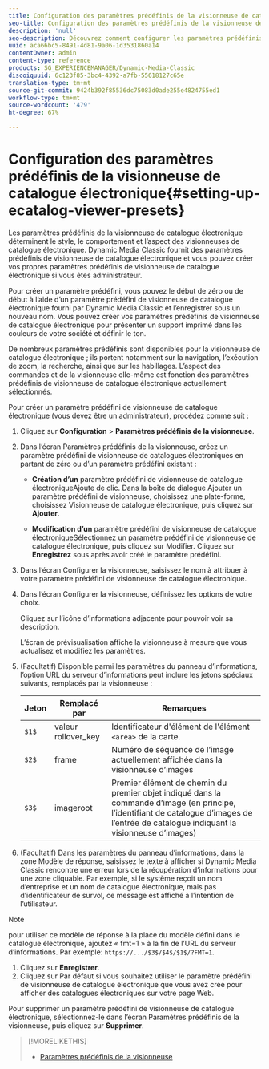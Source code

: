 ```yaml
---
title: Configuration des paramètres prédéfinis de la visionneuse de catalogue électronique
seo-title: Configuration des paramètres prédéfinis de la visionneuse de catalogue électronique
description: 'null'
seo-description: Découvrez comment configurer les paramètres prédéfinis de la visionneuse de catalogue électronique.
uuid: aca66bc5-8491-4d81-9a06-1d3531860a14
contentOwner: admin
content-type: reference
products: SG_EXPERIENCEMANAGER/Dynamic-Media-Classic
discoiquuid: 6c123f85-3bc4-4392-a7fb-55618127c65e
translation-type: tm+mt
source-git-commit: 9424b392f85536dc75083d0ade255e4824755ed1
workflow-type: tm+mt
source-wordcount: '479'
ht-degree: 67%

---
```



# Configuration des paramètres prédéfinis de la visionneuse de catalogue électronique{#setting-up-ecatalog-viewer-presets}

Les paramètres prédéfinis de la visionneuse de catalogue électronique déterminent le style, le comportement et l’aspect des visionneuses de catalogue électronique. Dynamic Media Classic fournit des paramètres prédéfinis de visionneuse de catalogue électronique et vous pouvez créer vos propres paramètres prédéfinis de visionneuse de catalogue électronique si vous êtes administrateur.

Pour créer un paramètre prédéfini, vous pouvez le début de zéro ou de début à l’aide d’un paramètre prédéfini de visionneuse de catalogue électronique fourni par Dynamic Media Classic et l’enregistrer sous un nouveau nom. Vous pouvez créer vos paramètres prédéfinis de visionneuse de catalogue électronique pour présenter un support imprimé dans les couleurs de votre société et définir le ton.

De nombreux paramètres prédéfinis sont disponibles pour la visionneuse de catalogue électronique ; ils portent notamment sur la navigation, l’exécution de zoom, la recherche, ainsi que sur les habillages. L’aspect des commandes et de la visionneuse elle-même est fonction des paramètres prédéfinis de visionneuse de catalogue électronique actuellement sélectionnés.

Pour créer un paramètre prédéfini de visionneuse de catalogue électronique (vous devez être un administrateur), procédez comme suit :

1. Cliquez sur **Configuration** > **Paramètres prédéfinis de la visionneuse**.
1. Dans l’écran Paramètres prédéfinis de la visionneuse, créez un paramètre prédéfini de visionneuse de catalogues électroniques en partant de zéro ou d’un paramètre prédéfini existant :

   * **Création d’un**
paramètre prédéfini de visionneuse de catalogue électroniqueAjoute de clic. Dans la boîte de dialogue Ajouter un paramètre prédéfini de visionneuse, choisissez une plate-forme, choisissez Visionneuse de catalogue électronique, puis cliquez sur 
**Ajouter**.

   * **Modification d’un**
paramètre prédéfini de visionneuse de catalogue électroniqueSélectionnez un paramètre prédéfini de visionneuse de catalogue électronique, puis cliquez sur Modifier. Cliquez sur 
**Enregistrez** sous après avoir créé le paramètre prédéfini.

1. Dans l’écran Configurer la visionneuse, saisissez le nom à attribuer à votre paramètre prédéfini de visionneuse de catalogue électronique.
1. Dans l’écran Configurer la visionneuse, définissez les options de votre choix.

   Cliquez sur l’icône d’informations  adjacente pour pouvoir voir sa description.

   L’écran de prévisualisation affiche la visionneuse à mesure que vous actualisez et modifiez les paramètres.

1. (Facultatif) Disponible parmi les paramètres du panneau d’informations, l’option URL du serveur d’informations peut inclure les jetons spéciaux suivants, remplacés par la visionneuse :

   | Jeton | Remplacé par | Remarques |
   |--- |--- |--- |
   | `$1$` | valeur rollover_key | Identificateur d&#39;élément de l&#39;élément `<area>` de la carte. |
   | `$2$` | frame | Numéro de séquence de l’image actuellement affichée dans la visionneuse d’images |
   | `$3$` | imageroot | Premier élément de chemin du premier objet indiqué dans la commande d’image (en principe, l’identifiant de catalogue d’images de l’entrée de catalogue indiquant la visionneuse d’images) |

1. (Facultatif) Dans les paramètres du panneau d’informations, dans la zone Modèle de réponse, saisissez le texte à afficher si Dynamic Media Classic rencontre une erreur lors de la récupération d’informations pour une zone cliquable. Par exemple, si le système reçoit un nom d’entreprise et un nom de catalogue électronique, mais pas d’identificateur de survol, ce message est affiché à l’intention de l’utilisateur.

>[!NOTE]
>
>pour utiliser ce modèle de réponse à la place du modèle défini dans le catalogue électronique, ajoutez « fmt=1 » à la fin de l’URL du serveur d’informations. Par exemple: `https://.../$3$/$4$/$1$/?FMT=1`.

1. Cliquez sur **Enregistrer**.
1. Cliquez sur Par défaut si vous souhaitez utiliser le paramètre prédéfini de visionneuse de catalogue électronique que vous avez créé pour afficher des catalogues électroniques sur votre page Web.

Pour supprimer un paramètre prédéfini de visionneuse de catalogue électronique, sélectionnez-le dans l’écran Paramètres prédéfinis de la visionneuse, puis cliquez sur **Supprimer**.

>[!MORELIKETHIS]
>
>* [Paramètres prédéfinis de la visionneuse](application-setup.md#viewer_presets)

